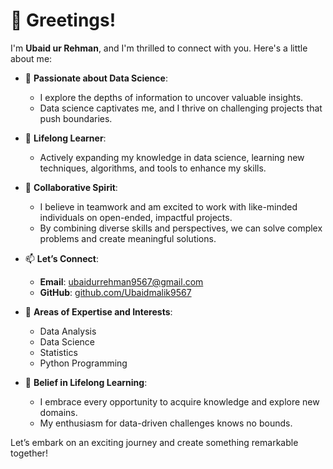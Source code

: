 # 👋 Greetings!  

I'm **Ubaid ur Rehman**, and I'm thrilled to connect with you. Here's a little about me:  

- 👀 **Passionate about Data Science**:  
  - I explore the depths of information to uncover valuable insights.  
  - Data science captivates me, and I thrive on challenging projects that push boundaries.  

- 🌱 **Lifelong Learner**:  
  - Actively expanding my knowledge in data science, learning new techniques, algorithms, and tools to enhance my skills.  

- 💞️ **Collaborative Spirit**:  
  - I believe in teamwork and am excited to work with like-minded individuals on open-ended, impactful projects.  
  - By combining diverse skills and perspectives, we can solve complex problems and create meaningful solutions.  

- 📫 **Let’s Connect**:  
  - **Email**: ubaidurrehman9567@gmail.com  
  - **GitHub**: [github.com/Ubaidmalik9567](https://github.com/Ubaidmalik9567)  

- 🚀 **Areas of Expertise and Interests**:  
  - Data Analysis  
  - Data Science  
  - Statistics  
  - Python Programming  

- 🌟 **Belief in Lifelong Learning**:  
  - I embrace every opportunity to acquire knowledge and explore new domains.  
  - My enthusiasm for data-driven challenges knows no bounds.  

Let’s embark on an exciting journey and create something remarkable together!  
